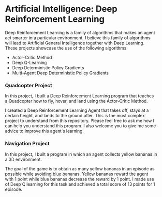 # Artificial Intelligence: Deep  Reinforcement Learning
Deep Reinforcement Learning is a family of algorithms that makes an agent act smarter in a particular environment. I believe this family of algorithms will lead to Artificial General Intelligence together with Deep Learning. These projects showcase the use of the following algorithms:
- Actor-Critic Method
- Deep Q-Learning
- Deep Deterministic Policy Gradients
- Multi-Agent Deep Deterministic Policy Gradients

### Quadcopter Project

In this project, I built a Deep Reinforcement Learning program that teaches a Quadcopter how to fly, hover, and land using the Actor-Critic Method.

I created a Deep Reinforcement Learning Agent that takes off, stays at a certain height, and lands to the ground after. This is the most
complex project to understand from this repository. Please feel free to ask me how I can help you understand this program. I also welcome
you to give me some advice to improve this agent's learning.

### Navigation Project

In this project, I built a program in which an agent collects yellow bananas in a 3D environment. 

The goal of the game is to obtain as many yellow bananas in an episode as possible while avoiding blue bananas. Yellow bananas reward the agent with 1 point while blue bananas decrease the reward by 1 point. I made use of Deep Q learning for this task and achieved a total score of 13 points for 1 episode. 
